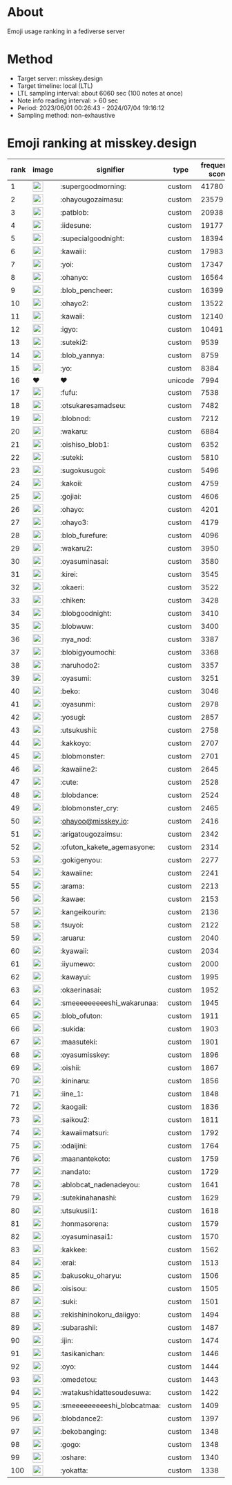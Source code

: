 # About
Emoji usage ranking in a fediverse server

# Method
- Target server: misskey.design
- Target timeline: local (LTL)
- LTL sampling interval: about 6060 sec (100 notes at once)
- Note info reading interval: > 60 sec
- Period: 2023/06/01 00:26:43 - 2024/07/04 19:16:12 
- Sampling method: non-exhaustive

# Emoji ranking at misskey.design

|rank|image|signifier|type|frequency score|
|----|----|----|----|----|
|1|<img height="24" src="https://misskey.design/emoji/supergoodmorning.webp">|:supergoodmorning:|custom|41780|
|2|<img height="24" src="https://misskey.design/emoji/ohayougozaimasu.webp">|:ohayougozaimasu:|custom|23579|
|3|<img height="24" src="https://misskey.design/emoji/patblob.webp">|:patblob:|custom|20938|
|4|<img height="24" src="https://misskey.design/emoji/iidesune.webp">|:iidesune:|custom|19177|
|5|<img height="24" src="https://misskey.design/emoji/supecialgoodnight.webp">|:supecialgoodnight:|custom|18394|
|6|<img height="24" src="https://misskey.design/emoji/kawaiii.webp">|:kawaiii:|custom|17983|
|7|<img height="24" src="https://misskey.design/emoji/yoi.webp">|:yoi:|custom|17347|
|8|<img height="24" src="https://misskey.design/emoji/ohanyo.webp">|:ohanyo:|custom|16564|
|9|<img height="24" src="https://misskey.design/emoji/blob_pencheer.webp">|:blob_pencheer:|custom|16399|
|10|<img height="24" src="https://misskey.design/emoji/ohayo2.webp">|:ohayo2:|custom|13522|
|11|<img height="24" src="https://misskey.design/emoji/kawaii.webp">|:kawaii:|custom|12140|
|12|<img height="24" src="https://misskey.design/emoji/igyo.webp">|:igyo:|custom|10491|
|13|<img height="24" src="https://misskey.design/emoji/suteki2.webp">|:suteki2:|custom|9539|
|14|<img height="24" src="https://misskey.design/emoji/blob_yannya.webp">|:blob_yannya:|custom|8759|
|15|<img height="24" src="https://misskey.design/emoji/yo.webp">|:yo:|custom|8384|
|16|❤|❤|unicode|7994|
|17|<img height="24" src="https://misskey.design/emoji/fufu.webp">|:fufu:|custom|7538|
|18|<img height="24" src="https://misskey.design/emoji/otsukaresamadseu.webp">|:otsukaresamadseu:|custom|7482|
|19|<img height="24" src="https://misskey.design/emoji/blobnod.webp">|:blobnod:|custom|7212|
|20|<img height="24" src="https://misskey.design/emoji/wakaru.webp">|:wakaru:|custom|6884|
|21|<img height="24" src="https://misskey.design/emoji/oishiso_blob1.webp">|:oishiso_blob1:|custom|6352|
|22|<img height="24" src="https://misskey.design/emoji/suteki.webp">|:suteki:|custom|5810|
|23|<img height="24" src="https://misskey.design/emoji/sugokusugoi.webp">|:sugokusugoi:|custom|5496|
|24|<img height="24" src="https://misskey.design/emoji/kakoii.webp">|:kakoii:|custom|4759|
|25|<img height="24" src="https://misskey.design/emoji/gojiai.webp">|:gojiai:|custom|4606|
|26|<img height="24" src="https://misskey.design/emoji/ohayo.webp">|:ohayo:|custom|4201|
|27|<img height="24" src="https://misskey.design/emoji/ohayo3.webp">|:ohayo3:|custom|4179|
|28|<img height="24" src="https://misskey.design/emoji/blob_furefure.webp">|:blob_furefure:|custom|4096|
|29|<img height="24" src="https://misskey.design/emoji/wakaru2.webp">|:wakaru2:|custom|3950|
|30|<img height="24" src="https://misskey.design/emoji/oyasuminasai.webp">|:oyasuminasai:|custom|3580|
|31|<img height="24" src="https://misskey.design/emoji/kirei.webp">|:kirei:|custom|3545|
|32|<img height="24" src="https://misskey.design/emoji/okaeri.webp">|:okaeri:|custom|3522|
|33|<img height="24" src="https://misskey.design/emoji/chiken.webp">|:chiken:|custom|3428|
|34|<img height="24" src="https://misskey.design/emoji/blobgoodnight.webp">|:blobgoodnight:|custom|3410|
|35|<img height="24" src="https://misskey.design/emoji/blobwuw.webp">|:blobwuw:|custom|3400|
|36|<img height="24" src="https://misskey.design/emoji/nya_nod.webp">|:nya_nod:|custom|3387|
|37|<img height="24" src="https://misskey.design/emoji/blobigyoumochi.webp">|:blobigyoumochi:|custom|3368|
|38|<img height="24" src="https://misskey.design/emoji/naruhodo2.webp">|:naruhodo2:|custom|3357|
|39|<img height="24" src="https://misskey.design/emoji/oyasumi.webp">|:oyasumi:|custom|3251|
|40|<img height="24" src="https://misskey.design/emoji/beko.webp">|:beko:|custom|3046|
|41|<img height="24" src="https://misskey.design/emoji/oyasunmi.webp">|:oyasunmi:|custom|2978|
|42|<img height="24" src="https://misskey.design/emoji/yosugi.webp">|:yosugi:|custom|2857|
|43|<img height="24" src="https://misskey.design/emoji/utsukushii.webp">|:utsukushii:|custom|2758|
|44|<img height="24" src="https://misskey.design/emoji/kakkoyo.webp">|:kakkoyo:|custom|2707|
|45|<img height="24" src="https://misskey.design/emoji/blobmonster.webp">|:blobmonster:|custom|2701|
|46|<img height="24" src="https://misskey.design/emoji/kawaiine2.webp">|:kawaiine2:|custom|2645|
|47|<img height="24" src="https://misskey.design/emoji/cute.webp">|:cute:|custom|2528|
|48|<img height="24" src="https://misskey.design/emoji/blobdance.webp">|:blobdance:|custom|2524|
|49|<img height="24" src="https://misskey.design/emoji/blobmonster_cry.webp">|:blobmonster_cry:|custom|2465|
|50|<img height="24" src="https://misskey.design/emoji/ohayoo.webp">|:ohayoo@misskey.io:|custom|2416|
|51|<img height="24" src="https://misskey.design/emoji/arigatougozaimsu.webp">|:arigatougozaimsu:|custom|2342|
|52|<img height="24" src="https://misskey.design/emoji/ofuton_kakete_agemasyone.webp">|:ofuton_kakete_agemasyone:|custom|2314|
|53|<img height="24" src="https://misskey.design/emoji/gokigenyou.webp">|:gokigenyou:|custom|2277|
|54|<img height="24" src="https://misskey.design/emoji/kawaiine.webp">|:kawaiine:|custom|2241|
|55|<img height="24" src="https://misskey.design/emoji/arama.webp">|:arama:|custom|2213|
|56|<img height="24" src="https://misskey.design/emoji/kawae.webp">|:kawae:|custom|2153|
|57|<img height="24" src="https://misskey.design/emoji/kangeikourin.webp">|:kangeikourin:|custom|2136|
|58|<img height="24" src="https://misskey.design/emoji/tsuyoi.webp">|:tsuyoi:|custom|2122|
|59|<img height="24" src="https://misskey.design/emoji/aruaru.webp">|:aruaru:|custom|2040|
|60|<img height="24" src="https://misskey.design/emoji/kyawaii.webp">|:kyawaii:|custom|2034|
|61|<img height="24" src="https://misskey.design/emoji/iiyumewo.webp">|:iiyumewo:|custom|2000|
|62|<img height="24" src="https://misskey.design/emoji/kawayui.webp">|:kawayui:|custom|1995|
|63|<img height="24" src="https://misskey.design/emoji/okaerinasai.webp">|:okaerinasai:|custom|1952|
|64|<img height="24" src="https://misskey.design/emoji/smeeeeeeeeeshi_wakarunaa.webp">|:smeeeeeeeeeshi_wakarunaa:|custom|1945|
|65|<img height="24" src="https://misskey.design/emoji/blob_ofuton.webp">|:blob_ofuton:|custom|1911|
|66|<img height="24" src="https://misskey.design/emoji/sukida.webp">|:sukida:|custom|1903|
|67|<img height="24" src="https://misskey.design/emoji/maasuteki.webp">|:maasuteki:|custom|1901|
|68|<img height="24" src="https://misskey.design/emoji/oyasumisskey.webp">|:oyasumisskey:|custom|1896|
|69|<img height="24" src="https://misskey.design/emoji/oishii.webp">|:oishii:|custom|1867|
|70|<img height="24" src="https://misskey.design/emoji/kininaru.webp">|:kininaru:|custom|1856|
|71|<img height="24" src="https://misskey.design/emoji/iine_1.webp">|:iine_1:|custom|1848|
|72|<img height="24" src="https://misskey.design/emoji/kaogaii.webp">|:kaogaii:|custom|1836|
|73|<img height="24" src="https://misskey.design/emoji/saikou2.webp">|:saikou2:|custom|1811|
|74|<img height="24" src="https://misskey.design/emoji/kawaiimatsuri.webp">|:kawaiimatsuri:|custom|1792|
|75|<img height="24" src="https://misskey.design/emoji/odaijini.webp">|:odaijini:|custom|1764|
|76|<img height="24" src="https://misskey.design/emoji/maanantekoto.webp">|:maanantekoto:|custom|1759|
|77|<img height="24" src="https://misskey.design/emoji/nandato.webp">|:nandato:|custom|1729|
|78|<img height="24" src="https://misskey.design/emoji/ablobcat_nadenadeyou.webp">|:ablobcat_nadenadeyou:|custom|1641|
|79|<img height="24" src="https://misskey.design/emoji/sutekinahanashi.webp">|:sutekinahanashi:|custom|1629|
|80|<img height="24" src="https://misskey.design/emoji/utsukusii1.webp">|:utsukusii1:|custom|1618|
|81|<img height="24" src="https://misskey.design/emoji/honmasorena.webp">|:honmasorena:|custom|1579|
|82|<img height="24" src="https://misskey.design/emoji/oyasuminasai1.webp">|:oyasuminasai1:|custom|1570|
|83|<img height="24" src="https://misskey.design/emoji/kakkee.webp">|:kakkee:|custom|1562|
|84|<img height="24" src="https://misskey.design/emoji/erai.webp">|:erai:|custom|1513|
|85|<img height="24" src="https://misskey.design/emoji/bakusoku_oharyu.webp">|:bakusoku_oharyu:|custom|1506|
|86|<img height="24" src="https://misskey.design/emoji/oisisou.webp">|:oisisou:|custom|1505|
|87|<img height="24" src="https://misskey.design/emoji/suki.webp">|:suki:|custom|1501|
|88|<img height="24" src="https://misskey.design/emoji/rekishininokoru_daiigyo.webp">|:rekishininokoru_daiigyo:|custom|1494|
|89|<img height="24" src="https://misskey.design/emoji/subarashii.webp">|:subarashii:|custom|1487|
|90|<img height="24" src="https://misskey.design/emoji/ijin.webp">|:ijin:|custom|1474|
|91|<img height="24" src="https://misskey.design/emoji/tasikanichan.webp">|:tasikanichan:|custom|1446|
|92|<img height="24" src="https://misskey.design/emoji/oyo.webp">|:oyo:|custom|1444|
|93|<img height="24" src="https://misskey.design/emoji/omedetou.webp">|:omedetou:|custom|1443|
|94|<img height="24" src="https://misskey.design/emoji/watakushidattesoudesuwa.webp">|:watakushidattesoudesuwa:|custom|1422|
|95|<img height="24" src="https://misskey.design/emoji/smeeeeeeeeeshi_blobcatmaa.webp">|:smeeeeeeeeeshi_blobcatmaa:|custom|1409|
|96|<img height="24" src="https://misskey.design/emoji/blobdance2.webp">|:blobdance2:|custom|1397|
|97|<img height="24" src="https://misskey.design/emoji/bekobanging.webp">|:bekobanging:|custom|1348|
|98|<img height="24" src="https://misskey.design/emoji/gogo.webp">|:gogo:|custom|1348|
|99|<img height="24" src="https://misskey.design/emoji/oshare.webp">|:oshare:|custom|1340|
|100|<img height="24" src="https://misskey.design/emoji/yokatta.webp">|:yokatta:|custom|1338|
